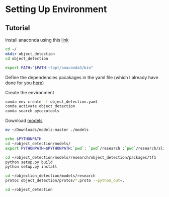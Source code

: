 # Setting Up Environment
## Tutorial

install anaconda using this [link](https://www.anaconda.com/products/individual)
```bash
cd ~/
mkdir object_detection
cd object_detection

export PATH="$PATH:~?opt/anaconda3/bin"
```

Define the dependencies pacakages in the yaml file
(which I already have done for you [here](https://github.com/holyjen123/CustomDetector/blob/master/env_setting/objection_detection.yaml))

Create the environment
```bash
conda env create -f object_detection.yaml
conda activate object_detection
conda search pycocotools
```

Download [models](https://github.com/tensorflow/models)
```bash
mv ~/Downloads/models-master ./models

echo $PYTHONPATH 
cd ~/object_detection/models/
export PYTHONPATH=$PYTHONPATH:`pwd`: `pwd`/research :`pwd`/research/slim 

cd ~/object_detection/models/research/object_detection/packages/tf1
python setup.py build
python setup.py install

cd ~/objection_detection/models/research
protoc object_detection/protos/*.proto --python_out=.

cd ~/object_detection
```
